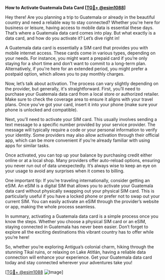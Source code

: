 **How to Activate Guatemala Data Card [[TG💪+ @esim1088](https://t.me/s/esim1088)]**

Hey there! Are you planning a trip to Guatemala or already in the beautiful country and need a reliable way to stay connected? Whether you're here for business or leisure, having access to mobile data is essential these days. That’s where a Guatemala data card comes into play. But what exactly is a data card, and how do you activate it? Let’s dive right in!

A Guatemala data card is essentially a SIM card that provides you with mobile internet access. These cards come in various types, depending on your needs. For instance, you might want a prepaid card if you’re only staying for a short time and don’t want to commit to a long-term plan. Alternatively, if you're here for an extended period, you might prefer a postpaid option, which allows you to pay monthly charges.

Now, let’s talk about activation. The process can vary slightly depending on the provider, but generally, it's straightforward. First, you’ll need to purchase your Guatemala data card from a local store or authorized retailer. Make sure to check the coverage area to ensure it aligns with your travel plans. Once you’ve got your card, insert it into your phone (make sure your phone is unlocked and compatible). 

Next, you’ll need to activate your SIM card. This usually involves sending a text message to a specific number provided by your service provider. The message will typically require a code or your personal information to verify your identity. Some providers may also allow activation through their official app, which can be more convenient if you’re already familiar with using apps for similar tasks.

Once activated, you can top up your balance by purchasing credit either online or at a local shop. Many providers offer auto-reload options, ensuring you never run out of data unexpectedly. It’s always wise to keep an eye on your usage to avoid any surprises when it comes to billing.

One important tip: If you’re traveling internationally, consider getting an eSIM. An eSIM is a digital SIM that allows you to activate your Guatemala data card without physically swapping out your physical SIM card. This is particularly useful if you have a locked phone or prefer not to swap out your current SIM. You can easily activate an eSIM through the provider’s website or app, making the whole process seamless.

In summary, activating a Guatemala data card is a simple process once you know the steps. Whether you choose a physical SIM card or an eSIM, staying connected in Guatemala has never been easier. Don’t forget to explore all the exciting destinations this vibrant country has to offer while you’re here!

So, whether you’re exploring Antigua’s colonial charm, hiking through the stunning Tikal ruins, or relaxing on Lake Atitlán, having a reliable data connection will enhance your experience. Get your Guatemala data card today and stay connected wherever your adventures take you!

[[TG💪+ @esim1088](https://t.me/s/esim1088) ![Image](https://i.postimg.cc/Y0z9fWf4/image.png)]